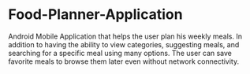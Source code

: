 # Food-Planner-Application
Android Mobile Application that helps the user plan his weekly meals. In addition to having the ability to view categories, suggesting meals, and searching for a specific meal using many options. The user can save favorite meals to browse them later even without network connectivity.
